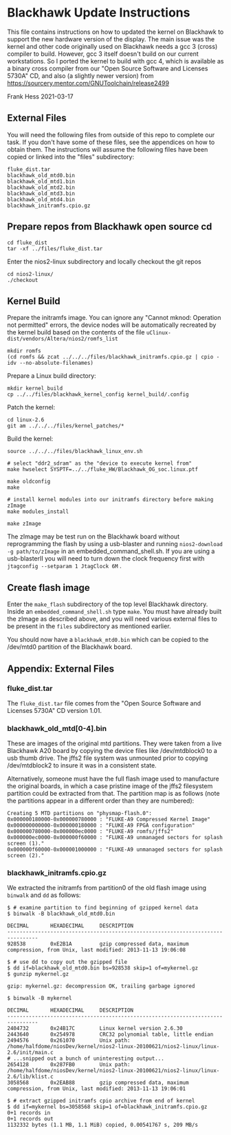 # Blackhawk Update Instructions
This file contains instructions on how to updated the kernel on Blackhawk
to support the new hardware version of the display.  The main issue was
the kernel and other code originally used on Blackhawk needs a
gcc 3 (cross) compiler to build.  However, gcc 3 itself doesn't build on our
current workstations.  So I ported the kernel to build with gcc 4, which
is available as a binary cross compiler from our 
"Open Source Software and Licenses 5730A" CD, and also (a slightly newer
version) from 
https://sourcery.mentor.com/GNUToolchain/release2499

Frank Hess 2021-03-17


## External Files
You will need the following files from outside of this repo to complete our task.
If you don't have some of these files, see the appendices on how to
obtain them.  The instructions will assume the following files have been
copied or linked into the "files" subdirectory:
```
fluke_dist.tar
blackhawk_old_mtd0.bin
blackhawk_old_mtd1.bin
blackhawk_old_mtd2.bin
blackhawk_old_mtd3.bin
blackhawk_old_mtd4.bin
blackhawk_initramfs.cpio.gz

```


## Prepare repos from Blackhawk open source cd
```
cd fluke_dist
tar -xf ../files/fluke_dist.tar
```

Enter the nios2-linux subdirectory and locally checkout the git repos
```
cd nios2-linux/
./checkout
```


## Kernel Build

Prepare the initramfs image.  You can ignore any 
"Cannot mknod: Operation not permitted" errors, the device nodes will be
automatically recreated by the kernel build based on the contents of the
file `uClinux-dist/vendors/Altera/nios2/romfs_list`
```
mkdir romfs
(cd romfs && zcat ../../../files/blackhawk_initramfs.cpio.gz | cpio -idv --no-absolute-filenames)

```

Prepare a Linux build directory:
```
mkdir kernel_build
cp ../../files/blackhawk_kernel_config kernel_build/.config
```

Patch the kernel:
```
cd linux-2.6
git am ../../../files/kernel_patches/*

```

Build the kernel:
```
source ../../../files/blackhawk_linux_env.sh

# select "ddr2_sdram" as the "device to execute kernel from"
make hwselect SYSPTF=../../fluke_HW/Blackhawk_OG_soc.linux.ptf

make oldconfig
make

# install kernel modules into our initramfs directory before making zImage
make modules_install

make zImage

```

The zImage may be test run on the Blackhawk board without reprogramming the 
flash by using a usb-blaster and running `nios2-download -g path/to/zImage` 
in an embedded_command_shell.sh.  If you are using a usb-blasterII you will
need to turn down the clock frequency first with 
`jtagconfig --setparam 1 JtagClock 6M` .


## Create flash image
Enter the `make_flash` subdirectory of the top level Blackhawk directory.
Inside an `embedded_command_shell.sh` type `make`.  You must have already 
built the zImage as described
above, and you will need various external files to be present in the
`files` subdirectory as mentioned earlier.

You should now have a `blackhawk_mtd0.bin` which can be copied to the
/dev/mtd0 partition of the Blackhawk board.

## Appendix: External Files
### fluke_dist.tar
The `fluke_dist.tar` file comes from the "Open Source Software and Licenses
5730A" CD version 1.01.

### blackhawk_old_mtd[0-4].bin
These are images of the original mtd partitions.  They were taken from
a live Blackhawk A20 board by copying the device files like /dev/mtdblock0
to a usb thumb drive.  The jffs2 file system was unmounted prior to
copying /dev/mtdblock2 to insure it was in a consistent state.

Alternatively, someone must have the full flash image used to manufacture
the original boards, in which a case pristine image of the jffs2
filesystem partition
could be extracted from that.  The partition map is as follows
(note the partitions appear in a different order than they are
numbered):
```
Creating 5 MTD partitions on "physmap-flash.0":
0x000000180000-0x000000780000 : "FLUKE-A9 Compressed Kernel Image"
0x000000000000-0x000000180000 : "FLUKE-A9 FPGA configuration"
0x000000780000-0x000000ec0000 : "FLUKE-A9 romfs/jffs2"
0x000000ec0000-0x000000f60000 : "FLUKE-A9 unmanaged sectors for splash screen (1)."
0x000000f60000-0x000001000000 : "FLUKE-A9 unmanaged sectors for splash screen (2)."

```

### blackhawk_initramfs.cpio.gz
We extracted the initramfs from partition0 of the old flash image using 
`binwalk` and `dd`
as follows:
```
$ # examine partition to find beginning of gzipped kernel data
$ binwalk -B blackhawk_old_mtd0.bin

DECIMAL       HEXADECIMAL     DESCRIPTION
--------------------------------------------------------------------------------
928538        0xE2B1A         gzip compressed data, maximum compression, from Unix, last modified: 2013-11-13 19:06:08

$ # use dd to copy out the gzipped file
$ dd if=blackhawk_old_mtd0.bin bs=928538 skip=1 of=mykernel.gz
$ gunzip mykernel.gz 

gzip: mykernel.gz: decompression OK, trailing garbage ignored

$ binwalk -B mykernel 

DECIMAL       HEXADECIMAL     DESCRIPTION
--------------------------------------------------------------------------------
2404732       0x24B17C        Linux kernel version 2.6.30
2443640       0x254978        CRC32 polynomial table, little endian
2494576       0x261070        Unix path: /home/halfdome/niosDev/kernel/nios2-linux-20100621/nios2-linux/linux-2.6/init/main.c
# ...snipped out a bunch of uninteresting output...
2654128       0x287FB0        Unix path: /home/halfdome/niosDev/kernel/nios2-linux-20100621/nios2-linux/linux-2.6/lib/klist.c
3058568       0x2EAB88        gzip compressed data, maximum compression, from Unix, last modified: 2013-11-13 19:06:01

$ # extract gzipped initramfs cpio archive from end of kernel
$ dd if=mykernel bs=3058568 skip=1 of=blackhawk_initramfs.cpio.gz
0+1 records in
0+1 records out
1132332 bytes (1.1 MB, 1.1 MiB) copied, 0.00541767 s, 209 MB/s

```
